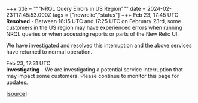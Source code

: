+++
title = """NRQL Query Errors in US Region"""
date = 2024-02-23T17:45:53.000Z
tags = ["newrelic","status"]
+++
Feb 23, 17:45 UTC  
**Resolved** - Between 16:15 UTC and 17:25 UTC on February 23rd, some customers in the US region may have experienced errors when running NRQL queries or when accessing reports or parts of the New Relic UI.  
  
We have investigated and resolved this interruption and the above services have returned to normal operation.

Feb 23, 17:31 UTC  
**Investigating** - We are investigating a potential service interruption that may impact some customers. Please continue to monitor this page for updates.

[[source]](https://status.newrelic.com/incidents/b029vj9vfc6g)

